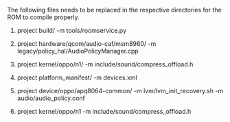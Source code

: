 The following files needs to be replaced in the respective directories for the
ROM to compile properly.

1. project build/
 -m	tools/roomservice.py

2. project hardware/qcom/audio-caf/msm8960/
 -m	legacy/policy_hal/AudioPolicyManager.cpp

3. project kernel/oppo/n1/
 -m	include/sound/compress_offload.h

4. project platform_manifest/
 -m	devices.xml

5. project device/oppo/apq8064-common/
 -m	lvm/lvm_init_recovery.sh
 -m	audio/audio_policy.conf

6. project kernel/oppo/n1
 -m	include/sound/compress_offload.h
